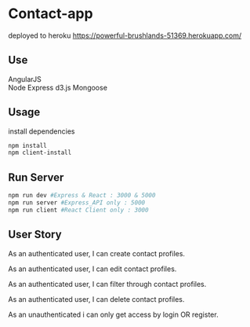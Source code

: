 # Contact-app
deployed to heroku https://powerful-brushlands-51369.herokuapp.com/

## Use
AngularJS  
Node
Express
d3.js Mongoose

## Usage
install dependencies

```bash
npm install
npm client-install 
```
## Run Server

```bash
npm run dev #Express & React : 3000 & 5000
npm run server #Express_API only : 5000
npm run client #React Client only : 3000
```

## User Story
As an authenticated user, I can create contact profiles.

As an authenticated user, I can edit contact profiles.

As an authenticated user, I can filter through contact profiles.

As an authenticated user, I can delete contact profiles.

As an unauthenticated i can only get access by login OR register.
